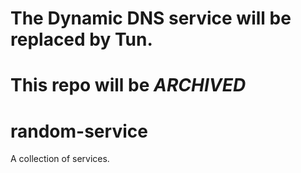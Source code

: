 # The Dynamic DNS service will be replaced by Tun.
# This repo will be *ARCHIVED*

# random-service

A collection of services.
